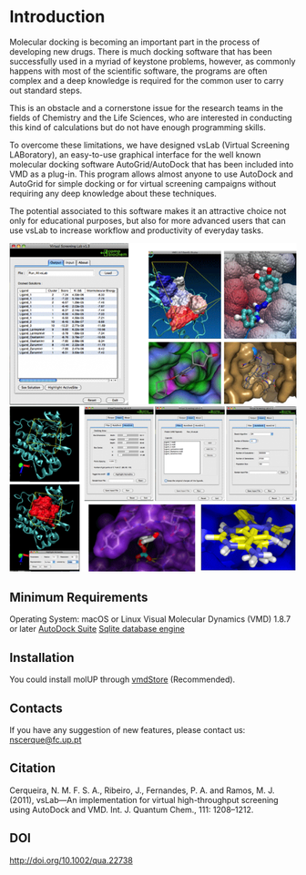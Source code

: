# Introduction
Molecular docking is becoming an important part in the process of developing new drugs. There is much docking software that has been successfully used in a myriad of keystone problems, however, as commonly happens with most of the scientific software, the programs are often complex and a deep knowledge is required for the common user to carry out standard steps.

This is an obstacle and a cornerstone issue for the research teams in the fields of Chemistry and the Life Sciences, who are interested in conducting this kind of calculations but do not have enough programming skills.

To overcome these limitations, we have designed vsLab (Virtual Screening LABoratory), an easy-to-use graphical interface for the well known molecular docking software AutoGrid/AutoDock that has been included into VMD as a plug-in. This program allows almost anyone to use AutoDock and AutoGrid for simple docking or for virtual screening campaigns without requiring any deep knowledge about these techniques.

The potential associated to this software makes it an attractive choice not only for educational purposes, but also for more advanced users that can use vsLab to increase workflow and productivity of everyday tasks.

![Image](Screenshots/image1.gif)
![Image](Screenshots/image2.gif)

## Minimum Requirements

Operating System: macOS or Linux
Visual Molecular Dynamics (VMD) 1.8.7 or later
[AutoDock Suite](http://autodock.scripps.edu/)
[Sqlite database engine](http://www.sqlite.org/)

## Installation

You could install molUP through [vmdStore](https://github.com/portobiocomp/vmdStore) (Recommended).

## Contacts
If you have any suggestion of new features, please contact us: nscerque@fc.up.pt

## Citation
Cerqueira, N. M. F. S. A., Ribeiro, J., Fernandes, P. A. and Ramos, M. J. (2011), vsLab—An implementation for virtual high-throughput screening using AutoDock and VMD. Int. J. Quantum Chem., 111: 1208–1212.

## DOI
http://doi.org/10.1002/qua.22738